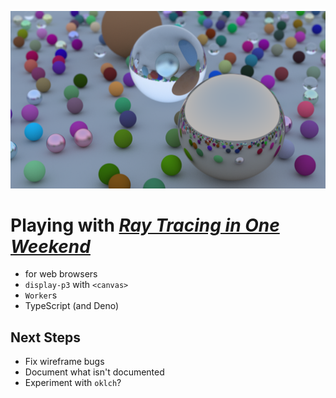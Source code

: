 ![Various spheres rendered by the ray tracer](./output.png)

# Playing with [_Ray Tracing in One Weekend_](https://raytracing.github.io/books/RayTracingInOneWeekend.html)

- for web browsers
- `display-p3` with `<canvas>`
- `Worker`s
- TypeScript (and Deno)

## Next Steps

- Fix wireframe bugs
- Document what isn't documented
- Experiment with `oklch`?
